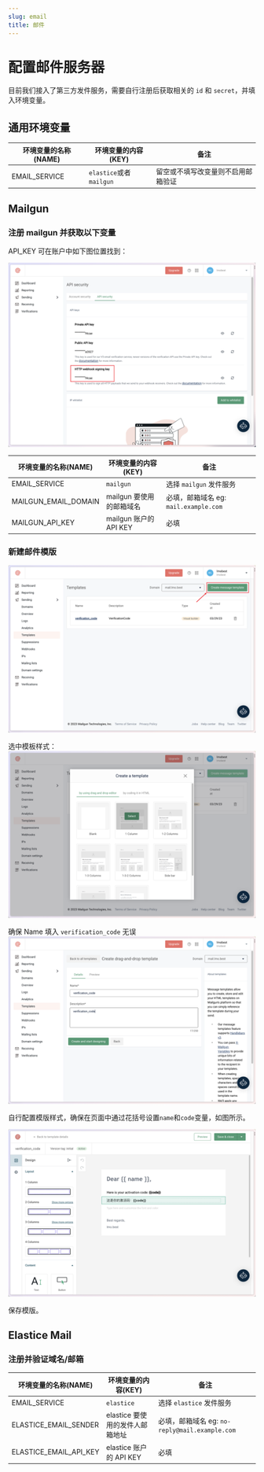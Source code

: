 ```yaml
---
slug: email
title: 邮件
---
```


# 配置邮件服务器

目前我们接入了第三方发件服务，需要自行注册后获取相关的 `id` 和 `secret`，并填入环境变量。

## 通用环境变量

| 环境变量的名称(NAME) | 环境变量的内容(KEY)          | 备注                |
|---------------|-----------------------|-------------------|
| EMAIL_SERVICE | `elastice`或者`mailgun` | 留空或不填写改变量则不启用邮箱验证 |

## Mailgun

### 注册 mailgun 并获取以下变量

API_KEY 可在账户中如下图位置找到：

![](img/mailgun-07.png)

| 环境变量的名称(NAME)        | 环境变量的内容(KEY)        | 备注                             |
|----------------------|---------------------|--------------------------------|
| EMAIL_SERVICE        | `mailgun`           | 选择 `mailgun` 发件服务              |
| MAILGUN_EMAIL_DOMAIN | mailgun 要使用的邮箱域名    | 必填，邮箱域名 eg: `mail.example.com` |
| MAILGUN_API_KEY      | mailgun 账户的 API KEY | 必填                             |

### 新建邮件模版

![](img/mailgun-03.png)

选中模板样式：
![](img/mailgun-04.png)

确保 Name 填入 `verification_code` 无误
![](img/mailgun-05.png)

自行配置模版样式，确保在页面中通过花括号设置`name`和`code`变量，如图所示。

![](img/mailgun-06.png)

保存模版。

## Elastice Mail

### 注册并验证域名/邮箱

| 环境变量的名称(NAME)          | 环境变量的内容(KEY)         | 备注                                      |
|------------------------|----------------------|-----------------------------------------|
| EMAIL_SERVICE          | `elastice`           | 选择 `elastice` 发件服务                      |
| ELASTICE_EMAIL_SENDER  | elastice 要使用的发件人邮箱地址 | 必填，邮箱域名 eg: `no-reply@mail.example.com` |
| ELASTICE_EMAIL_API_KEY | elastice 账户的 API KEY | 必填                                      |


